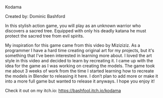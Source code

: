 Kodama

Created by: Dominic Bashford

In this stylish action game, you will play as an unknown warrior who discovers a sacred tree. Equipped with only his deadly katana he must protect the sacred tree from evil spirits. 

My inspiration for this game came from this video by Miziziziz. As a programmer I have a hard time creating original art for my projects, but it's something that I’ve been interested in learning more about. I loved the art style in this video and decided to learn by recreating it. I came up with the idea for the game as I was working on creating the models. The game took me about 3 weeks of work from the time I started learning how to recreate the models in Blender to releasing it here. I don’t plan to add more or make it into a more full game but wanted to release it anyways. I hope you enjoy it!

Check it out on my itch.io: https://bashfool.itch.io/kodama
